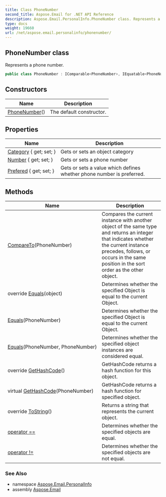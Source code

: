 ```yaml
---
title: Class PhoneNumber
second_title: Aspose.Email for .NET API Reference
description: Aspose.Email.PersonalInfo.PhoneNumber class. Represents a phone number
type: docs
weight: 19660
url: /net/aspose.email.personalinfo/phonenumber/
---
```

## PhoneNumber class

Represents a phone number.

```csharp
public class PhoneNumber : IComparable<PhoneNumber>, IEquatable<PhoneNumber>
```

## Constructors

| Name | Description |
| --- | --- |
| [PhoneNumber](phonenumber/)() | The default constructor. |

## Properties

| Name | Description |
| --- | --- |
| [Category](../../aspose.email.personalinfo/phonenumber/category/) { get; set; } | Gets or sets an object category |
| [Number](../../aspose.email.personalinfo/phonenumber/number/) { get; set; } | Gets or sets a phone number |
| [Prefered](../../aspose.email.personalinfo/phonenumber/prefered/) { get; set; } | Gets or sets a value which defines whether phone number is preferred. |

## Methods

| Name | Description |
| --- | --- |
| [CompareTo](../../aspose.email.personalinfo/phonenumber/compareto/)(PhoneNumber) | Compares the current instance with another object of the same type and returns an integer that indicates whether the current instance precedes, follows, or occurs in the same position in the sort order as the other object. |
| override [Equals](../../aspose.email.personalinfo/phonenumber/equals/#equals_2)(object) | Determines whether the specified Object is equal to the current Object. |
| [Equals](../../aspose.email.personalinfo/phonenumber/equals/#equals)(PhoneNumber) | Determines whether the specified Object is equal to the current Object. |
| [Equals](../../aspose.email.personalinfo/phonenumber/equals/#equals_1)(PhoneNumber, PhoneNumber) | Determines whether the specified object instances are considered equal. |
| override [GetHashCode](../../aspose.email.personalinfo/phonenumber/gethashcode/#gethashcode)() | GetHashCode returns a hash function for this object. |
| virtual [GetHashCode](../../aspose.email.personalinfo/phonenumber/gethashcode/#gethashcode_1)(PhoneNumber) | GetHashCode returns a hash function for specified object. |
| override [ToString](../../aspose.email.personalinfo/phonenumber/tostring/)() | Returns a string that represents the current object. |
| [operator ==](../../aspose.email.personalinfo/phonenumber/op_equality/) | Determines whether the specified objects are equal. |
| [operator !=](../../aspose.email.personalinfo/phonenumber/op_inequality/) | Determines whether the specified objects are not equal. |

### See Also

* namespace [Aspose.Email.PersonalInfo](../../aspose.email.personalinfo/)
* assembly [Aspose.Email](../../)


